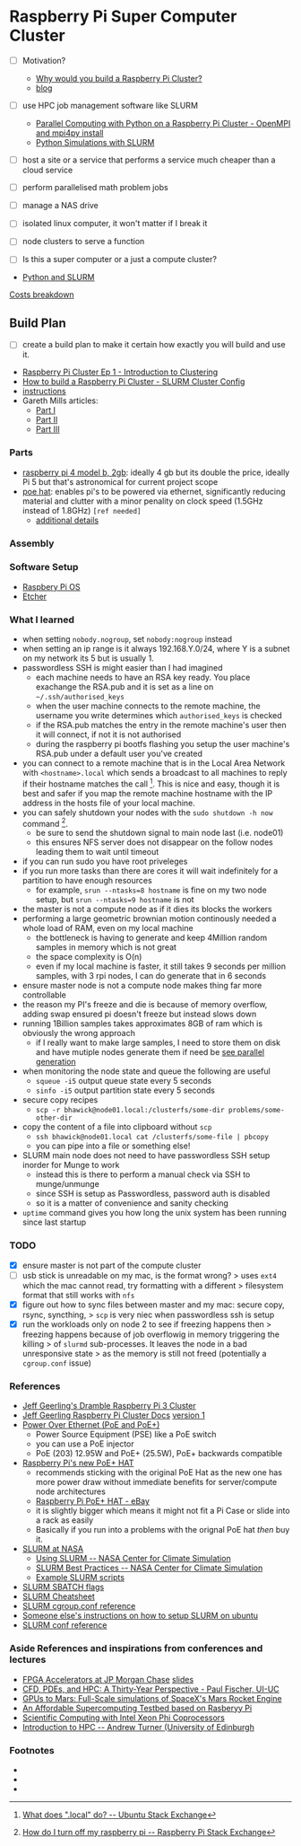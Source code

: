 # Raspberry Pi Super Computer Cluster

- [ ] Motivation?
  - [Why would you build a Raspberry Pi Cluster?](https://www.youtube.com/watch?v=8zXG4ySy1m8)
  - [blog](https://www.jeffgeerling.com/blog/2021/why-build-raspberry-pi-cluster)

- [ ] use HPC job management software like SLURM
  - [Parallel Computing with Python on a Raspberry Pi Cluster - OpenMPI and mpi4py install](https://www.youtube.com/watch?v=caXD_6JMXfA)
  - [Python Simulations with SLURM](https://www.youtube.com/watch?v=iJnuLnPeoj8)
- [ ] host a site or a service that performs a service much cheaper than a cloud service
- [ ] perform parallelised math problem jobs
- [ ] manage a NAS drive
- [ ] isolated linux computer, it won't matter if I break it
- [ ] node clusters to serve a function

- [ ] Is this a super computer or a just a compute cluster?

- [Python and SLURM](https://www.youtube.com/watch?app=desktop&v=4lKcou1-3OY)

[Costs breakdown](/costs.md)

## Build Plan

- [ ] create a build plan to make it certain how exactly you will build and use it.
- [Raspberry Pi Cluster Ep 1 - Introduction to Clustering](https://www.youtube.com/watch?v=kgVz4-SEhbE)
- [How to build a Raspberry Pi Cluster - SLURM Cluster Config](https://www.youtube.com/watch?v=l5n62HgSQF8)
- [instructions](https://www.youtube.com/redirect?event=video_description&redir_token=QUFFLUhqa3Z2Qkg3V2MwZGxhMUxfc1hBWm9WZGNzMWx4Z3xBQ3Jtc0trbHRxZmxPcTh1eUdXd1RUNEhCM1daWEhPY0JuaHlsUjYwYVJCYldzVkN4aHI5dEFzRmNVZGhtRDZfdHBlN0E4Y0RYNHc4OFlwRUVRc1d6Y2g1OWdHd2xxTGg3ODlaZ0JJSWU1NVRFRE5yZWhKRWozYw&q=https%3A%2F%2Fglmdev.medium.com%2Fbuilding-a-raspberry-pi-cluster-aaa8d1f3d2ca&v=iJnuLnPeoj8)
- Gareth Mills articles: 
  - [Part I](https://glmdev.medium.com/building-a-raspberry-pi-cluster-784f0df9afbd)
  - [Part II](https://glmdev.medium.com/building-a-raspberry-pi-cluster-aaa8d1f3d2ca)
  - [Part III](https://glmdev.medium.com/building-a-raspberry-pi-cluster-f5f2446702e8)

### Parts

- [raspberry pi 4 model b, 2gb](https://www.raspberrypi.com/products/raspberry-pi-4-model-b/specifications/): ideally 4 gb but its double the price, ideally Pi 5 but that's astronomical for current project scope
- [poe hat](https://www.raspberrypi.com/products/poe-hat/): enables pi's to be powered via ethernet, significantly reducing material and clutter with a minor penality on clock speed (1.5GHz instead of 1.8GHz) `[ref needed]`
  - [additional details](https://www.raspberrypi.com/news/announcing-the-raspberry-pi-poe-hat/)

### Assembly

### Software Setup
  - [Raspbery Pi OS](https://www.raspberrypi.com/software/)  
  - [Etcher](https://etcher.balena.io/#download-etcher)

### What I learned
 - when setting `nobody.nogroup`, set `nobody:nogroup` instead
 - when setting an ip range is it always 192.168.Y.0/24, where Y is a subnet on
   my network its 5 but is usually 1. 
 - passwordless SSH is might easier than I had imagined
   - each machine needs to have an RSA key ready. You place exachange the
     RSA.pub and it is set as a line on `~/.ssh/authorised_keys`
   - when the user machine connects to the remote machine, the username you
     write determines which `authorised_keys` is checked
   - if the RSA.pub matches the entry in the remote machine's user then it will
     connect, if not it is not authorised
   - during the raspberry pi bootfs flashing you setup the user machine's
     RSA.pub under a default user you've created
 - you can connect to a remote machine that is in the Local Area Network with
   `<hostname>.local` which sends a broadcast to all machines to reply if their
   hostname matches the call [^se_local]. This is nice and easy, though it is
   best and safer if you map the remote machine hostname with the IP address in
   the hosts file of your local machine.
 - you can safely shutdown your nodes with the `sudo shutdown -h now` command
   [^se_turn-off-pi].
   - be sure to send the shutdown signal to main node last (i.e. node01)
   - this ensures NFS server does not disappear on the follow nodes leading
     them to wait until timeout
 - if you can run sudo you have root priveleges
- if you run more tasks than there are cores it will wait indefinitely for a
  partition to have enough resources
  - for example, `srun --ntasks=8 hostname` is fine on my two node setup, but
    `srun --ntasks=9 hostname` is not
- the master is not a compute node as if it dies its blocks the workers
- performing a large geometric brownian motion continously needed a whole load
  of RAM, even on my local machine
  - the bottleneck is having to generate and keep 4Million random samples in
    memory which is not great 
  - the space complexity is O(n)
  - even if my local machine is faster, it still takes 9 seconds per million
    samples, with 3 rpi nodes, I can do generate that in 6 seconds
- ensure master node is not a compute node makes thing far more controllable
- the reason my PI's freeze and die is because of memory overflow, adding swap
  ensured pi doesn't freeze but instead slows down
- running 1Billion samples takes approximates 8GB of ram which is obviously the
  wrong approach
  - if I really want to make large samples, I need to store them on disk and
    have mutiple nodes generate them if need be [see parallel
    generation](https://numpy.org/doc/stable/reference/random/index.html#parallel-generation)
- when monitoring the node state and queue the following are useful
  - `squeue -i5` output queue state every 5 seconds
  - `sinfo -i5` output partition state every 5 seconds
- secure copy recipes
  - `scp -r bhawick@node01.local:/clusterfs/some-dir problems/some-other-dir`
- copy the content of a file into clipboard without `scp`
  - `ssh bhawick@node01.local cat /clusterfs/some-file | pbcopy`
  - you can pipe into a file or something else!
- SLURM main node does not need to have passwordless SSH setup inorder for
  Munge to work
  - instead this is there to perform a manual check via SSH to munge/unmunge
  - since SSH is setup as Passwordless, password auth is disabled
  - so it is a matter of convenience and sanity checking
- `uptime` command gives you how long the unix system has been running since
  last startup

### TODO
- [x] ensure master is not part of the compute cluster
- [ ] usb stick is unreadable on my mac, is the format wrong?
      > uses `ext4` which the mac cannot read, try formatting with a different
      > filesystem format that still works with `nfs`
- [x] figure out how to sync files between master and my mac: secure copy, rsync, syncthing, 
      > `scp` is very niec when passwordless ssh is setup
- [x] run the workloads only on node 2 to see if freezing happens then
      > freezing happens because of job overflowig in memory triggering the killing
      > of `slurmd` sub-processes. It leaves the node in a bad unresponsive state
      > as the memory is still not freed (potentially a `cgroup.conf` issue)

### References
- [Jeff Geerling's Dramble Raspberry Pi 3 Cluster](https://github.com/geerlingguy/raspberry-pi-dramble)
- [Jeff Geerling Raspberry Pi Cluster Docs](https://github.com/geerlingguy/pi-cluster) [version 1](https://github.com/geerlingguy/turing-pi-cluster)
- [Power Over Ethernet (PoE and PoE+)](https://www.youtube.com/watch?v=dVq9jHwmCrY)
  - Power Source Equipment (PSE) like a PoE switch
  - you can use a PoE injector
  - PoE (203) 12.95W and PoE+ (25.5W), PoE+ backwards compatible
- [Raspberry Pi's new PoE+ HAT](https://www.youtube.com/watch?v=XZ08QKAbBoU)
  - recommends sticking with the original PoE Hat as the new one has more power
    draw without immediate benefits for server/compute node architectures
  - [Raspberry Pi PoE+ HAT - eBay](https://www.ebay.co.uk/itm/134181695050?hash=item1f3dda2e4a:g:ubsAAOSw1pdi3pYf&amdata=enc%3AAQAIAAAA8BE76UfPjtzXWUEOBv3vMEXDERnkeGJAgFpH%2BSzkGCQrqPoZLX1lzORkKIzm6Qci5Gt8cgw0dQ1EYq0vkl3EyZ%2FADEvChIapOSGC730XMdUjn8T6Q8A5eNCUlXqT3%2BfW5lwsRKuq2kGQozBwCEJwVJbZY0odkmrVUIZ9JNyEjn33G4PRZ7ku%2BYut4BJIhleqC2yGglLK6q6ova0HosCxfF%2B7XAjkfa9cs8q3B56yfcJplBUwCSD2%2FCIsQEGs4hJmw5hn9tDrR4MauAmsgaCA3uoyuIshAmmTrkMj%2B1TwSb%2B2Qj3uB5IJGqsydj5HYDTj%2Bw%3D%3D%7Ctkp%3ABk9SR9jshsKBYw)
  - it is slightly bigger which means it might not fit a Pi Case or slide into a rack as easily
  - Basically if you run into a problems with the orignal PoE hat _then_ buy it.
- [SLURM at NASA](https://www.nccs.nasa.gov/sites/default/docs/tutorials/Intro_Slurm_2020-11.pdf)
  - [Using SLURM -- NASA Center for Climate Simulation](https://www.nccs.nasa.gov/nccs-users/instructional/using-slurm)
  - [SLURM Best Practices -- NASA Center for Climate Simulation](https://www.nccs.nasa.gov/nccs-users/instructional/using-slurm/best-practices)
  - [Example SLURM scripts](https://www.nccs.nasa.gov/nccs-users/instructional/using-slurm/example)
- [SLURM SBATCH flags](https://slurm.schedmd.com/sbatch.html)
- [SLURM Cheatsheet](https://slurm.schedmd.com/pdfs/summary.pdf)
- [SLURM cgroup.conf reference](https://slurm.schedmd.com/cgroup.conf.html)
- [Someone else's instructions on how to setup SLURM on ubuntu](https://github.com/MagdyA/Slurm-ubuntu-20.04.1)
- [SLURM conf reference](https://slurm.schedmd.com/slurm.conf.html)

### Aside References and inspirations from conferences and lectures
- [FPGA Accelerators at JP Morgan Chase](https://www.youtube.com/watch?v=9NqX1ETADn0) [slides](http://web.stanford.edu/class/ee380/Abstracts/110511-slides.pdf)
- [CFD, PDEs, and HPC: A Thirty-Year Perspective - Paul Fischer, UI-UC](https://www.youtube.com/watch?v=46AwtHqKFb8)
- [GPUs to Mars: Full-Scale simulations of SpaceX's Mars Rocket Engine](https://www.youtube.com/watch?v=vYA0f6R5KAI)
- [An Affordable Supercomputing Testbed based on Rasberyy Pi](https://www.youtube.com/watch?v=78H-4KqVvrg)
- [Scientific Computing with Intel Xeon Phi Coprocessors](https://www.youtube.com/watch?v=fq_6ckPDNxs)
- [Introduction to HPC -- Andrew Turner (University of Edinburgh](https://www.youtube.com/watch?v=i3cpkJ6iszk)


### Footnotes
- [^se_local]: [What does ".local" do? -- Ubuntu Stack Exchange](https://askubuntu.com/questions/4434/what-does-local-do)
- [^rpi-docs_passwordless-ssh]: [Passwordless SSH Access -- Raspberry Pi Docs](https://www.raspberrypi.com/documentation/computers/remote-access.html#passwordless-ssh-access)
- [^se_turn-off-pi]: [How do I turn off my raspberry pi -- Raspberry Pi Stack Exchange](https://raspberrypi.stackexchange.com/a/383)
